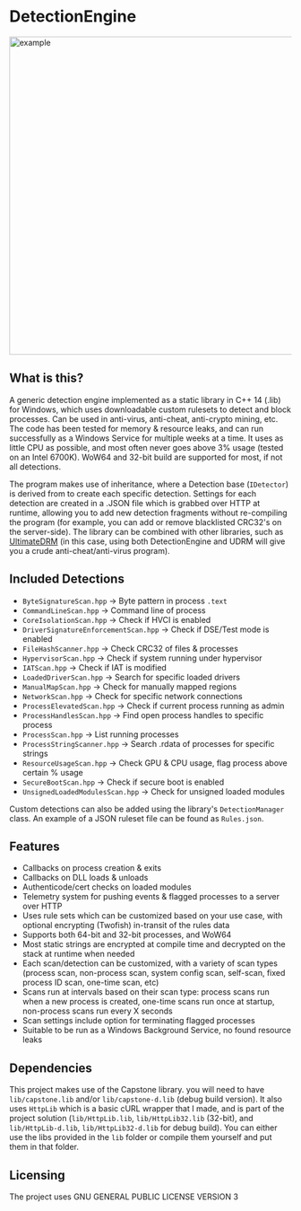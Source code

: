 # DetectionEngine
 <img width="1159" height="567" alt="example" src="https://github.com/user-attachments/assets/71ac27f1-5974-42d0-91a6-371e6b1700ee" />  
 
## What is this?
A generic detection engine implemented as a static library in C++ 14 (.lib) for Windows, which uses downloadable custom rulesets to detect and block processes. Can be used in anti-virus, anti-cheat, anti-crypto mining, etc. The code has been tested for memory & resource leaks, and can run successfully as a Windows Service for multiple weeks at a time. It uses as little CPU as possible, and most often never goes above 3% usage (tested on an Intel 6700K). WoW64 and 32-bit build are supported for most, if not all detections.    

The program makes use of inheritance, where a Detection base (`IDetector`) is derived from to create each specific detection. Settings for each detection are created in a .JSON file which is grabbed over HTTP at runtime, allowing you to add new detection fragments without re-compiling the program (for example, you can add or remove blacklisted CRC32's on the server-side). The library can be combined with other libraries, such as [UltimateDRM](https://github.com/AlSch092/UltimateDRM/) (in this case, using both DetectionEngine and UDRM will give you a crude anti-cheat/anti-virus program). 

## Included Detections
- `ByteSignatureScan.hpp` -> Byte pattern in process `.text`   
- `CommandLineScan.hpp`  -> Command line of process  
- `CoreIsolationScan.hpp`  -> Check if HVCI is enabled  
- `DriverSignatureEnforcementScan.hpp` -> Check if DSE/Test mode is enabled  
- `FileHashScanner.hpp` -> Check CRC32 of files & processes  
- `HypervisorScan.hpp` -> Check if system running under hypervisor  
- `IATScan.hpp` -> Check if IAT is modified  
- `LoadedDriverScan.hpp` -> Search for specific loaded drivers  
- `ManualMapScan.hpp` -> Check for manually mapped regions  
- `NetworkScan.hpp` -> Check for specific network connections  
- `ProcessElevatedScan.hpp`  -> Check if current process running as admin  
- `ProcessHandlesScan.hpp` -> Find open process handles to specific process  
- `ProcessScan.hpp` -> List running processes  
- `ProcessStringScanner.hpp` -> Search .rdata of processes for specific strings  
- `ResourceUsageScan.hpp` -> Check GPU & CPU usage, flag process above certain % usage    
- `SecureBootScan.hpp`  -> Check if secure boot is enabled  
- `UnsignedLoadedModulesScan.hpp`  -> Check for unsigned loaded modules    

Custom detections can also be added using the library's `DetectionManager` class. An example of a JSON ruleset file can be found as `Rules.json`.

## Features  
- Callbacks on process creation & exits  
- Callbacks on DLL loads & unloads  
- Authenticode/cert checks on loaded modules  
- Telemetry system for pushing events & flagged processes to a server over HTTP  
- Uses rule sets which can be customized based on your use case, with optional encrypting (Twofish) in-transit of the rules data  
- Supports both 64-bit and 32-bit processes, and WoW64  
- Most static strings are encrypted at compile time and decrypted on the stack at runtime when needed  
- Each scan/detection can be customized, with a variety of scan types (process scan, non-process scan, system config scan, self-scan, fixed process ID scan, one-time scan, etc)  
- Scans run at intervals based on their scan type: process scans run when a new process is created, one-time scans run once at startup, non-process scans run every X seconds  
- Scan settings include option for terminating flagged processes   
- Suitable to be run as a Windows Background Service, no found resource leaks  

## Dependencies  
This project makes use of the Capstone library. you will need to have `lib/capstone.lib` and/or `lib/capstone-d.lib` (debug build version). It also uses `HttpLib` which is a basic cURL wrapper that I made, and is part of the project solution (`lib/HttpLib.lib`, `lib/HttpLib32.lib` (32-bit), and `lib/HttpLib-d.lib`, `lib/HttpLib32-d.lib` for debug build). You can either use the libs provided in the `lib` folder or compile them yourself and put them in that folder.  

## Licensing
The project uses GNU GENERAL PUBLIC LICENSE VERSION 3  


